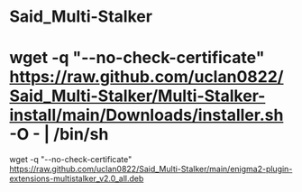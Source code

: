 # Said_Multi-Stalker
# wget -q "--no-check-certificate" https://raw.github.com/uclan0822/Said_Multi-Stalker/Multi-Stalker-install/main/Downloads/installer.sh -O - | /bin/sh
wget -q "--no-check-certificate" https://raw.github.com/uclan0822/Said_Multi-Stalker/main/enigma2-plugin-extensions-multistalker_v2.0_all.deb
